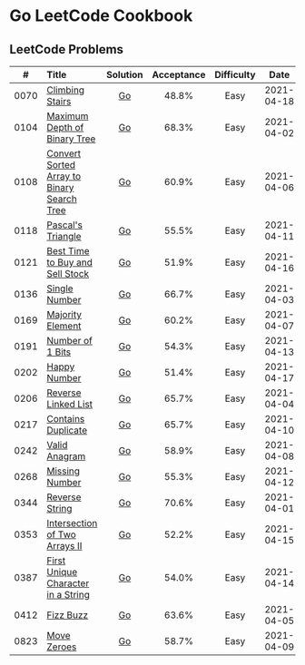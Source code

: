 # Go LeetCode Cookbook

## LeetCode Problems

|  #   | Title                                                                                                                  |                                                      Solution                                                      | Acceptance | Difficulty |    Date    | Frequency |
| :--: | :--------------------------------------------------------------------------------------------------------------------- | :----------------------------------------------------------------------------------------------------------------: | :--------: | :--------: | :--------: | :-------: |
| 0070 | [Climbing Stairs](https://leetcode.com/problems/climbing-stairs)                                                       |           [Go](https://github.com/pfowenli/go-leetcode-cookbook/tree/main/leetcode/0070.climbing-stairs)           |   48.8%    |    Easy    | 2021-04-18 |           |
| 0104 | [Maximum Depth of Binary Tree](https://leetcode.com/problems/maximum-depth-of-binary-tree)                             |    [Go](https://github.com/pfowenli/go-leetcode-cookbook/tree/main/leetcode/0104.maximum-depth-of-binary-tree)     |   68.3%    |    Easy    | 2021-04-02 |           |
| 0108 | [Convert Sorted Array to Binary Search Tree](https://leetcode.com/problems/convert-sorted-array-to-binary-search-tree) | [Go](https://github.com/pfowenli/go-leetcode-cookbook/tree/main/leetcode/0108.convert-sorted-array-to-binary-tree) |   60.9%    |    Easy    | 2021-04-06 |           |
| 0118 | [Pascal's Triangle](https://leetcode.com/problems/pascals-triangle)                                                    |          [Go](https://github.com/pfowenli/go-leetcode-cookbook/tree/main/leetcode/0118.pascals-triangle)           |   55.5%    |    Easy    | 2021-04-11 |           |
| 0121 | [Best Time to Buy and Sell Stock](https://leetcode.com/problems/best-time-to-buy-and-sell-stock)                       |   [Go](https://github.com/pfowenli/go-leetcode-cookbook/tree/main/leetcode/0121.best-time-to-buy-and-sell-stock)   |   51.9%    |    Easy    | 2021-04-16 |           |
| 0136 | [Single Number](https://leetcode.com/problems/single-number)                                                           |            [Go](https://github.com/pfowenli/go-leetcode-cookbook/tree/main/leetcode/0136.single-number)            |   66.7%    |    Easy    | 2021-04-03 |           |
| 0169 | [Majority Element](https://leetcode.com/problems/majority-element)                                                     |          [Go](https://github.com/pfowenli/go-leetcode-cookbook/tree/main/leetcode/0169.majority-element)           |   60.2%    |    Easy    | 2021-04-07 |           |
| 0191 | [Number of 1 Bits](https://leetcode.com/problems/number-of-1-bits)                                                     |          [Go](https://github.com/pfowenli/go-leetcode-cookbook/tree/main/leetcode/0191.number-of-1-bits)           |   54.3%    |    Easy    | 2021-04-13 |           |
| 0202 | [Happy Number](https://leetcode.com/problems/happy-number)                                                             |            [Go](https://github.com/pfowenli/go-leetcode-cookbook/tree/main/leetcode/0202.happy-number)             |   51.4%    |    Easy    | 2021-04-17 |           |
| 0206 | [Reverse Linked List](https://leetcode.com/problems/reverse-linked-list)                                               |         [Go](https://github.com/pfowenli/go-leetcode-cookbook/tree/main/leetcode/0206.reverse-linked-list)         |   65.7%    |    Easy    | 2021-04-04 |           |
| 0217 | [Contains Duplicate](https://leetcode.com/problems/contains-duplicate)                                                 |         [Go](https://github.com/pfowenli/go-leetcode-cookbook/tree/main/leetcode/0217.contains-duplicates)         |   65.7%    |    Easy    | 2021-04-10 |           |
| 0242 | [Valid Anagram](https://leetcode.com/problems/valid-anagram)                                                           |            [Go](https://github.com/pfowenli/go-leetcode-cookbook/tree/main/leetcode/0242.valid-anagram)            |   58.9%    |    Easy    | 2021-04-08 |           |
| 0268 | [Missing Number](https://leetcode.com/problems/missing-number)                                                         |           [Go](https://github.com/pfowenli/go-leetcode-cookbook/tree/main/leetcode/0268.missing-number)            |   55.3%    |    Easy    | 2021-04-12 |           |
| 0344 | [Reverse String](https://leetcode.com/problems/reverse-string)                                                         |           [Go](https://github.com/pfowenli/go-leetcode-cookbook/tree/main/leetcode/0344.reverse-string)            |   70.6%    |    Easy    | 2021-04-01 |           |
| 0353 | [Intersection of Two Arrays II](https://leetcode.com/problems/intersection-of-two-arrays-ii)                           |    [Go](https://github.com/pfowenli/go-leetcode-cookbook/tree/main/leetcode/0350.intersection-of-two-arrays-ii)    |   52.2%    |    Easy    | 2021-04-15 |           |
| 0387 | [First Unique Character in a String](https://leetcode.com/problems/first-unique-character-in-a-string)                 | [Go](https://github.com/pfowenli/go-leetcode-cookbook/tree/main/leetcode/0387.first-unique-character-in-a-string)  |   54.0%    |    Easy    | 2021-04-14 |           |
| 0412 | [Fizz Buzz](https://leetcode.com/problems/fizz-buzz)                                                                   |              [Go](https://github.com/pfowenli/go-leetcode-cookbook/tree/main/leetcode/0412.fizz-buzz)              |   63.6%    |    Easy    | 2021-04-05 |           |
| 0823 | [Move Zeroes](https://leetcode.com/problems/move-zeroes)                                                               |             [Go](https://github.com/pfowenli/go-leetcode-cookbook/tree/main/leetcode/0823.move-zeros)              |   58.7%    |    Easy    | 2021-04-09 |           |
